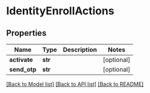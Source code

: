 # IdentityEnrollActions

## Properties
Name | Type | Description | Notes
------------ | ------------- | ------------- | -------------
**activate** | **str** |  | [optional] 
**send_otp** | **str** |  | [optional] 

[[Back to Model list]](../README.md#documentation-for-models) [[Back to API list]](../README.md#documentation-for-api-endpoints) [[Back to README]](../README.md)


